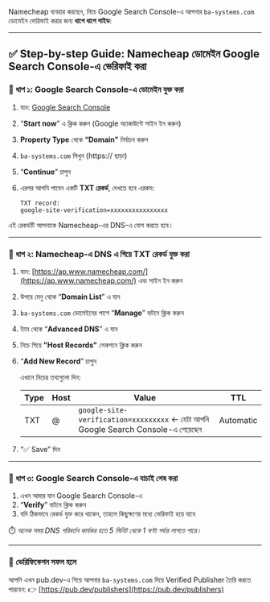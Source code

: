  Namecheap ব্যবহার করছেন, নিচে Google Search Console-এ আপনার `ba-systems.com` ডোমেইন ভেরিফাই করার জন্য **ধাপে ধাপে গাইড**:

---

## ✅ Step-by-step Guide: Namecheap ডোমেইন Google Search Console-এ ভেরিফাই করা

### 🔹 ধাপ ১: Google Search Console-এ ডোমেইন যুক্ত করা

1. যান: [Google Search Console](https://search.google.com/search-console)
2. “**Start now**” এ ক্লিক করুন (Google অ্যাকাউন্টে সাইন ইন করুন)
3. **Property Type** থেকে **“Domain”** নির্বাচন করুন
4. `ba-systems.com` লিখুন (https\:// ছাড়া)
5. “**Continue**” চাপুন
6. এরপর আপনি পাবেন একটি **TXT রেকর্ড**, দেখতে হবে এরকম:

   ```
   TXT record:  
   google-site-verification=xxxxxxxxxxxxxxxx
   ```

এই রেকর্ডটি আপনাকে Namecheap-এর DNS-এ যোগ করতে হবে।

---

### 🔹 ধাপ ২: Namecheap-এ DNS এ গিয়ে TXT রেকর্ড যুক্ত করা

1. যান: [https://ap.www.namecheap.com/](https://ap.www.namecheap.com/) এবং সাইন ইন করুন

2. উপরে মেনু থেকে “**Domain List**” এ যান

3. `ba-systems.com` ডোমেইনের পাশে “**Manage**” বাটনে ক্লিক করুন

4. ট্যাব থেকে “**Advanced DNS**” এ যান

5. নিচে গিয়ে **"Host Records"** সেকশনে ক্লিক করুন

6. “**Add New Record**” চাপুন

   এখানে নিচের তথ্যগুলো দিন:

   | Type | Host | Value                                                                            | TTL       |
   | ---- | ---- | -------------------------------------------------------------------------------- | --------- |
   | TXT  | @    | `google-site-verification=xxxxxxxxx` ← যেটা আপনি Google Search Console-এ পেয়েছেন | Automatic |

7. “✅ Save” দিন

---

### 🔹 ধাপ ৩: Google Search Console-এ যাচাই শেষ করা

1. এখন আবার যান Google Search Console-এ
2. “**Verify**” বাটনে ক্লিক করুন
3. যদি ঠিকভাবে রেকর্ড যুক্ত করে থাকেন, তাহলে কিছুক্ষণের মধ্যে ভেরিফাই হয়ে যাবে

⏱️ *অনেক সময় DNS পরিবর্তন কার্যকর হতে 5 মিনিট থেকে 1 ঘণ্টা পর্যন্ত লাগতে পারে।*

---

### 🎉 ভেরিফিকেশন সফল হলে

আপনি এখন pub.dev-এ গিয়ে আপনার `ba-systems.com` দিয়ে Verified Publisher তৈরি করতে পারবেন:
👉 [https://pub.dev/publishers](https://pub.dev/publishers)


